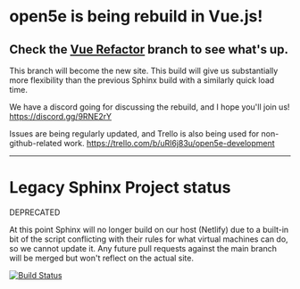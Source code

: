 # open5e is being rebuild in Vue.js!

## Check the [Vue Refactor](https://github.com/eepMoody/open5e/tree/vue-refactor) branch to see what's up.

This branch will become the new site. This build will give us substantially more flexibility than the previous Sphinx build with a similarly quick load time.

We have a discord going for discussing the rebuild, and I hope you'll join us! https://discord.gg/9RNE2rY 

Issues are being regularly updated, and Trello is also being used for non-github-related work. https://trello.com/b/uRl6j83u/open5e-development

--------------

# Legacy Sphinx Project status

DEPRECATED

At this point Sphinx will no longer build on our host (Netlify) due to a built-in bit of the script conflicting with their rules for what virtual machines can do, so we cannot update it. Any future pull requests against the main branch will be merged but won't reflect on the actual site.

[![Build Status](https://travis-ci.org/eepMoody/open5e.svg?branch=master)](https://travis-ci.org/eepMoody/open5e)
